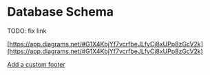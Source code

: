 # Database Schema

TODO: fix link

[https://app.diagrams.net/#G1X4KbjYf7vcrfbeJLfyCj8xUPp8zGcV2k](https://app.diagrams.net/#G1X4KbjYf7vcrfbeJLfyCj8xUPp8zGcV2k)

[ Add a custom footer](https://github.com/CodeForPhilly/paws-data-pipeline/wiki/\_new?wiki%5Bname%5D=\_Footer)

